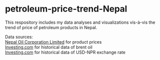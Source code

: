 # petroleum-price-trend-Nepal
This respository includes my data analyses and visualizations vis-à-vis the trend of price of petroleum products in Nepal.

Data sources:\
[Nepal Oil Corporation Limited](http://noc.org.np/) for product prices\
[Investing.com](https://www.investing.com/commodities/brent-oil-historical-data) for historical data of brent oil\
[Investing.com](https://www.investing.com/currencies/usd-npr-historical-data) for historical data of USD-NPR exchange rate
